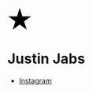 <svg xmlns="http://www.w3.org/2000/svg" width="50" height="50" viewBox="0 0 260 245" class="star">
<path d="m55,237 74-228 74,228L9,96h240"/>
</svg>

# Justin Jabs

- [Instagram](https://www.instagram.com/jibjabjerbs/)
